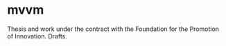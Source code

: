 # mvvm

Thesis and work under the contract with the Foundation for the Promotion of Innovation. Drafts.
